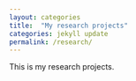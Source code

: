 ```yaml
---
layout: categories
title:  "My research projects"
categories: jekyll update
permalink: /research/
---
```

This is my research projects.
